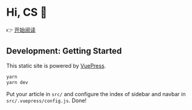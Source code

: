 # Hi, CS 👋

👉 [开始阅读](https://xingzhi-automata.github.io/HiCS)

## Development: Getting Started

This static site is powered by [VuePress](https://vuepress.vuejs.org/).

```sh
yarn
yarn dev
```

Put your article in `src/` and configure the index of sidebar and navbar in `src/.vuepress/config.js`. Done!
